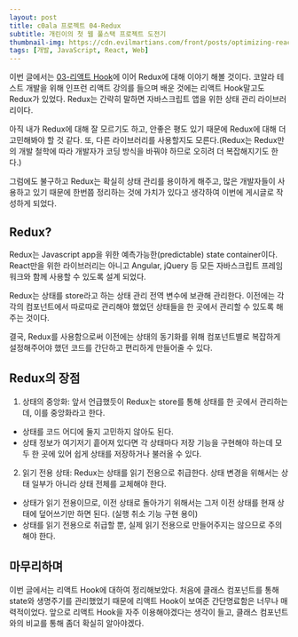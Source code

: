 ```yaml
---
layout: post
title: c0ala 프로젝트 04-Redux
subtitle: 개린이의 첫 웹 풀스택 프로젝트 도전기
thumbnail-img: https://cdn.evilmartians.com/front/posts/optimizing-react-virtual-dom-explained/cover-a1d5b40.png
tags: [개발, JavaScript, React, Web]
---
```


이번 글에서는 [03-리액트 Hook](https://scw3812.github.io/2021-02-24-c0ala-project-03/)에 이어 Redux에
대해 이야기 해볼 것이다. 코알라 테스트 개발을 위해 인프런 리액트 강의를 들으며 배운 것에는 리액트 Hook말고도 
Redux가 있었다. Redux는 간략히 말하면 자바스크립트 앱을 위한 상태 관리 라이브러리이다.

아직 내가 Redux에 대해 잘 모르기도 하고, 안좋은 평도 있기 때문에 Redux에 대해 더 고민해봐야 할 것 같다. 또,
다른 라이브러리를 사용할지도 모른다.(Redux는 Redux만의 개발 철학에 따라 개발자가 코딩 방식을 바꿔야 하므로
오히려 더 복잡해지기도 한다.)

그럼에도 불구하고 Redux는 확실히 상태 관리를 용이하게 해주고, 많은 개발자들이 사용하고 있기 때문에 한번쯤 정리하는
것에 가치가 있다고 생각하여 이번에 게시글로 작성하게 되었다.

## Redux?

Redux는 Javascript app을 위한 예측가능한(predictable) state container이다. React만을 위한 라이브러리는 아니고
Angular, jQuery 등 모든 자바스크립트 프레임워크와 함께 사용할 수 있도록 설계 되었다.

Redux는 상태를 store라고 하는 상태 관리 전역 변수에 보관해 관리한다. 이전에는 각각의 컴포넌트에서 따로따로 관리해야
했었던 상태들을 한 곳에서 관리할 수 있도록 해주는 것이다.

결국, Redux를 사용함으로써 이전에는 상태의 동기화를 위해 컴포넌트별로 복잡하게 설정해주어야 했던 코드를 간단하고 
편리하게 만들어줄 수 있다.

## Redux의 장점

1. 상태의 중앙화: 앞서 언급했듯이 Redux는 store를 통해 상태를 한 곳에서 관리하는데, 이를 중앙화라고 한다.
  - 상태를 코드 어디에 둘지 고민하지 않아도 된다.
  - 상태 정보가 여기저기 흩어져 있다면 각 상태마다 저장 기능을 구현해야 하는데 모두 한 곳에 있어 쉽게 상태를
  저장하거나 불러올 수 있다.

2. 읽기 전용 상태: Redux는 상태를 읽기 전용으로 취급한다. 상태 변경을 위해서는 상태 일부가 아니라 상태 전체를 
교체해야 한다.
  - 상태가 읽기 전용이므로, 이전 상태로 돌아가기 위해서는 그저 이전 상태를 현재 상태에 덮어쓰기만 하면 된다.
  (실행 취소 기능 구현 용이)
  - 상태를 읽기 전용으로 취급할 뿐, 실제 읽기 전용으로 만들어주지는 않으므로 주의해야 한다.

## 마무리하며

이번 글에서는 리액트 Hook에 대하여 정리해보았다. 처음에 클래스 컴포넌트를 통해 state와 생명주기를 관리했었기 때문에
리액트 Hook이 보여준 간단명료함은 너무나 매력적이었다. 앞으로 리액트 Hook을 자주 이용해야겠다는 생각이 들고, 클래스
컴포넌트와의 비교를 통해 좀더 확실히 알아야겠다.
